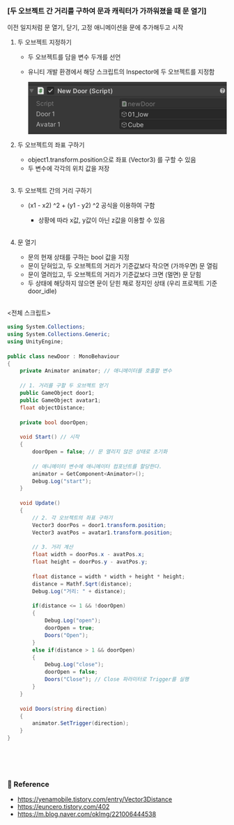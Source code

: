 ### [두 오브젝트 간 거리를 구하여 문과 캐릭터가 가까워졌을 때 문 열기]

이전 일지처럼 문 열기, 닫기, 고정 애니메이션을 문에 추가해두고 시작

1. 두 오브젝트 지정하기

   - 두 오브젝트를 담을 변수 두개를 선언

   - 유니티 개발 환경에서 해당 스크립트의 Inspector에 두 오브젝트를 지정함

     <img src='resources/4.png' width='500px' align='center'>

     

     <br/>

2. 두 오브젝트의 좌표 구하기

   - object1.transform.position으로 좌표 (Vector3) 를 구할 수 있음
   - 두 변수에 각각의 위치 값을 저장

   <br/>

3. 두 오브젝트 간의 거리 구하기

   - (x1 - x2) ^2 + (y1 - y2) ^2 공식을 이용하여 구함

     - 상황에 따라 x값, y값이 아닌 z값을 이용할 수 있음

     <br/>

4. 문 열기

   - 문의 현재 상태를 구하는 bool 값을 지정
   - 문이 닫혀있고, 두 오브젝트의 거리가 기준값보다 작으면 (가까우면) 문 열림
   - 문이 열려있고, 두 오브젝트의 거리가 기준값보다 크면 (멀면) 문 닫힘
   - 두 상태에 해당하지 않으면 문이 닫힌 채로 정지인 상태 (우리 프로젝트 기준 door_idle)

   <br/>

<전체 스크립트>

```csharp
using System.Collections;
using System.Collections.Generic;
using UnityEngine;

public class newDoor : MonoBehaviour
{
    private Animator animator; // 애니메이터를 호출할 변수

    // 1. 거리를 구할 두 오브젝트 얻기
    public GameObject door1;
    public GameObject avatar1;
    float objectDistance;

    private bool doorOpen;

    void Start() // 시작
    {
        doorOpen = false; // 문 열리지 않은 상태로 초기화

        // 애니메이터 변수에 애니메이터 컴포넌트를 할당한다.
        animator = GetComponent<Animator>();
        Debug.Log("start");
    }

    void Update()
    {
        // 2. 각 오브젝트의 좌표 구하기
        Vector3 doorPos = door1.transform.position;
        Vector3 avatPos = avatar1.transform.position;

        // 3. 거리 계산
        float width = doorPos.x - avatPos.x;
        float height = doorPos.y - avatPos.y;

        float distance = width * width + height * height;
        distance = Mathf.Sqrt(distance);
        Debug.Log("거리: " + distance);

        if(distance <= 1 && !doorOpen)
        {
            Debug.Log("open");
            doorOpen = true;
            Doors("Open");
        }
        else if(distance > 1 && doorOpen)
        {
            Debug.Log("close");
            doorOpen = false;
            Doors("Close"); // Close 파라미터로 Trigger를 실행
        }
    }

    void Doors(string direction)
    {
        animator.SetTrigger(direction);
    }
}
```

<br/>

<br/>

<br/>

### 📖 Reference

- https://yenamobile.tistory.com/entry/Vector3Distance 
- https://euncero.tistory.com/402 
- https://m.blog.naver.com/oklmg/221006444538

